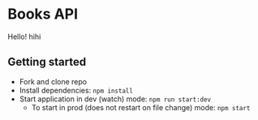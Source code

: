 # Books API
Hello! hihi

## Getting started

- Fork and clone repo
- Install dependencies: `npm install`
- Start application in dev (watch) mode: `npm run start:dev`
	- To start in prod (does not restart on file change) mode: `npm start`
